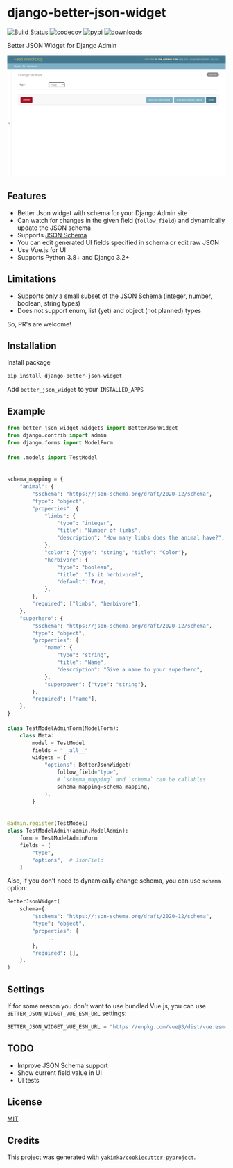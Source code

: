# django-better-json-widget

[![Build Status](https://github.com/yakimka/django-better-json-widget/workflows/package/badge.svg?branch=master&event=push)](https://github.com/yakimka/django-better-json-widget/actions?query=workflow%3Apackage)
[![codecov](https://codecov.io/gh/yakimka/django-better-json-widget/branch/master/graph/badge.svg)](https://codecov.io/gh/yakimka/django-better-json-widget)
[![pypi](https://img.shields.io/pypi/v/django-better-json-widget.svg)](https://pypi.org/project/django-better-json-widget/)
[![downloads](https://static.pepy.tech/personalized-badge/django-better-json-widget?period=total&units=none&left_color=grey&right_color=blue&left_text=downloads)](https://pepy.tech/project/django-better-json-widget)

Better JSON Widget for Django Admin

![](contrib/demo.gif)

## Features

- Better Json widget with schema for your Django Admin site
- Can watch for changes in the given field (`follow_field`) and dynamically update the JSON schema
- Supports [JSON Schema](https://json-schema.org/)
- You can edit generated UI fields specified in schema or edit raw JSON
- Use Vue.js for UI
- Supports Python 3.8+ and Django 3.2+

## Limitations

- Supports only a small subset of the JSON Schema (integer, number, boolean, string types)
- Does not support enum, list (yet) and object (not planned) types

So, PR's are welcome!

## Installation
 
Install package 

```bash
pip install django-better-json-widget
```

Add `better_json_widget` to your `INSTALLED_APPS`

## Example

```python
from better_json_widget.widgets import BetterJsonWidget
from django.contrib import admin
from django.forms import ModelForm

from .models import TestModel


schema_mapping = {
    "animal": {
        "$schema": "https://json-schema.org/draft/2020-12/schema",
        "type": "object",
        "properties": {
            "limbs": {
                "type": "integer",
                "title": "Number of limbs",
                "description": "How many limbs does the animal have?",
            },
            "color": {"type": "string", "title": "Color"},
            "herbivore": {
                "type": "boolean",
                "title": "Is it herbivore?",
                "default": True,
            },
        },
        "required": ["limbs", "herbivore"],
    },
    "superhero": {
        "$schema": "https://json-schema.org/draft/2020-12/schema",
        "type": "object",
        "properties": {
            "name": {
                "type": "string",
                "title": "Name",
                "description": "Give a name to your superhero",
            },
            "superpower": {"type": "string"},
        },
        "required": ["name"],
    },
}

class TestModelAdminForm(ModelForm):
    class Meta:
        model = TestModel
        fields = "__all__"
        widgets = {
            "options": BetterJsonWidget(
                follow_field="type",
                # `schema_mapping` and `schema` can be callables
                schema_mapping=schema_mapping,
            ),
        }


@admin.register(TestModel)
class TestModelAdmin(admin.ModelAdmin):
    form = TestModelAdminForm
    fields = [
        "type",
        "options",  # JsonField
    ]
```

Also, if you don't need to dynamically change schema, you can use `schema` option:

```python
BetterJsonWidget(
    schema={
        "$schema": "https://json-schema.org/draft/2020-12/schema",
        "type": "object",
        "properties": {
            ...
        },
        "required": [],
    },
)
```

## Settings

If for some reason you don't want to use bundled Vue.js, you can use `BETTER_JSON_WIDGET_VUE_ESM_URL` settings:

```python
BETTER_JSON_WIDGET_VUE_ESM_URL = "https://unpkg.com/vue@3/dist/vue.esm-browser.js"
```

## TODO

- Improve JSON Schema support
- Show current field value in UI
- UI tests

## License

[MIT](https://github.com/yakimka/django-better-json-widget/blob/master/LICENSE)

## Credits

This project was generated with [`yakimka/cookiecutter-pyproject`](https://github.com/yakimka/cookiecutter-pyproject).
